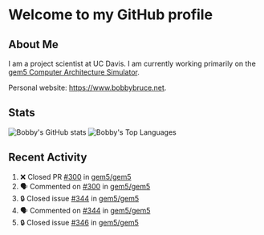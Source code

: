 # Welcome to my GitHub profile

## About Me

I am a project scientist at UC Davis. I am currently working primarily on the [gem5 Computer Architecture Simulator](https://github.com/gem5).

Personal website: <https://www.bobbybruce.net>.

## Stats

![Bobby's GitHub stats](https://github-readme-stats.vercel.app/api?username=bobbyrbruce&show_icons=true&theme=responsive&include_all_commits=true&count_private=true&show=reviews&disable_animations=true)
![Bobby's Top Languages ](https://github-readme-stats.vercel.app/api/top-langs/?username=bobbyrbruce&layout=compact&theme=responsive&count_private=true&langs_count=10&disable_animations=true)

## Recent Activity

<!--START_SECTION:activity-->
1. ❌ Closed PR [#300](https://github.com/gem5/gem5/pull/300) in [gem5/gem5](https://github.com/gem5/gem5)
2. 🗣 Commented on [#300](https://github.com/gem5/gem5/pull/300#issuecomment-1741487352) in [gem5/gem5](https://github.com/gem5/gem5)
3. 🔒 Closed issue [#344](https://github.com/gem5/gem5/issues/344) in [gem5/gem5](https://github.com/gem5/gem5)
4. 🗣 Commented on [#344](https://github.com/gem5/gem5/issues/344#issuecomment-1741476914) in [gem5/gem5](https://github.com/gem5/gem5)
5. 🔒 Closed issue [#346](https://github.com/gem5/gem5/issues/346) in [gem5/gem5](https://github.com/gem5/gem5)
<!--END_SECTION:activity-->
